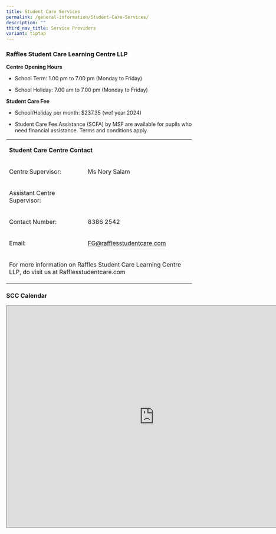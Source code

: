 ```yaml
---
title: Student Care Services
permalink: /general-information/Student-Care-Services/
description: ""
third_nav_title: Service Providers
variant: tiptap
---
```

<h3><strong>Raffles Student Care Learning Centre LLP</strong></h3>
<p><strong>Centre Opening Hours</strong>
</p>
<ul data-tight="true" class="tight">
<li>
<p>School Term: 1.00 pm to 7.00 pm (Monday to Friday)</p>
</li>
<li>
<p>School Holiday: 7.00 am to 7.00 pm (Monday to Friday)</p>
</li>
</ul>
<p><strong>Student Care Fee</strong>
</p>
<ul data-tight="true" class="tight">
<li>
<p>School/Holiday per month: $237.35 (wef year 2024)</p>
</li>
<li>
<p>Student Care Fee Assistance (SCFA) by MSF are available for pupils who
need financial assistance. Terms and conditions apply.</p>
</li>
</ul>
<p></p>
<table style="minWidth: 50px">
<colgroup>
<col>
<col>
</colgroup>
<tbody>
<tr>
<td rowspan="1" colspan="2">
<p><strong>Student Care Centre Contact</strong>
</p>
</td>
</tr>
<tr>
<td rowspan="1" colspan="1">
<p>Centre Supervisor:</p>
</td>
<td rowspan="1" colspan="1">
<p>Ms Nory Salam</p>
</td>
</tr>
<tr>
<td rowspan="1" colspan="1">
<p>Assistant Centre Supervisor:</p>
</td>
<td rowspan="1" colspan="1">
<p></p>
</td>
</tr>
<tr>
<td rowspan="1" colspan="1">
<p>Contact Number:</p>
</td>
<td rowspan="1" colspan="1">
<p>8386 2542</p>
</td>
</tr>
<tr>
<td rowspan="1" colspan="1">
<p>Email:</p>
</td>
<td rowspan="1" colspan="1">
<p><a href="mailto:admin@rafflesstudentcare.com" rel="noopener noreferrer nofollow" target="_blank">FG@rafflesstudentcare.com</a>
</p>
</td>
</tr>
<tr>
<td rowspan="1" colspan="2">
<p>For more information on Raffles Student Care Learning Centre LLP, do visit
us at <a rel="noopener noreferrer nofollow" target="_blank">Rafflesstudentcare.com</a>
</p>
</td>
</tr>
</tbody>
</table>
<h3><strong>SCC Calendar</strong></h3>
<div class="iframe-wrapper">
<iframe style="border:solid 1px #777" height="600" width="800" allowfullscreen="true" frameborder="0" src="https://calendar.google.com/calendar/embed?height=600&amp;wkst=2&amp;bgcolor=%23C0CA33&amp;ctz=Asia%2FSingapore&amp;showTitle=0&amp;src=bW9lLmVkdS5zZ18yZ3UzMzh0Nmw3MjFhYXIyM2kzbTF1MGVwMEBncm91cC5jYWxlbmRhci5nb29nbGUuY29t&amp;src=ZXEwN2JhanYzZmtlNDVxcmUzM2twMHFva2dAZ3JvdXAuY2FsZW5kYXIuZ29vZ2xlLmNvbQ&amp;color=%23E4C441&amp;color=%230B8043"></iframe>
</div>
<p></p>